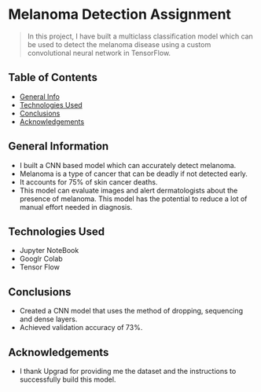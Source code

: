 # Melanoma Detection Assignment
> In this project, I  have built a multiclass classification model which can be used to detect the melanoma disease using a custom convolutional neural network in TensorFlow.


## Table of Contents
* [General Info](#general-information)
* [Technologies Used](#technologies-used)
* [Conclusions](#conclusions)
* [Acknowledgements](#acknowledgements)

<!-- You can include any other section that is pertinent to your problem -->

## General Information
- I built a CNN based model which can accurately detect melanoma.
- Melanoma is a type of cancer that can be deadly if not detected early.
- It accounts for 75% of skin cancer deaths.
- This model can evaluate images and alert dermatologists about the presence of melanoma. This model has the potential to reduce a lot of manual effort needed in diagnosis.

<!-- You don't have to answer all the questions - just the ones relevant to your project. -->


<!-- You don't have to answer all the questions - just the ones relevant to your project. -->


## Technologies Used
- Jupyter NoteBook
- Googlr Colab
- Tensor Flow

<!-- As the libraries versions keep on changing, it is recommended to mention the version of library used in this project -->
## Conclusions
- Created a CNN model that uses the method of dropping, sequencing and dense layers.
- Achieved validation accuracy of 73%.

## Acknowledgements
- I thank Upgrad for providing me the dataset and the instructions to successfully build this model. 



<!-- Optional -->
<!-- ## License -->
<!-- This project is open source and available under the [... License](). -->

<!-- You don't have to include all sections - just the one's relevant to your project -->
